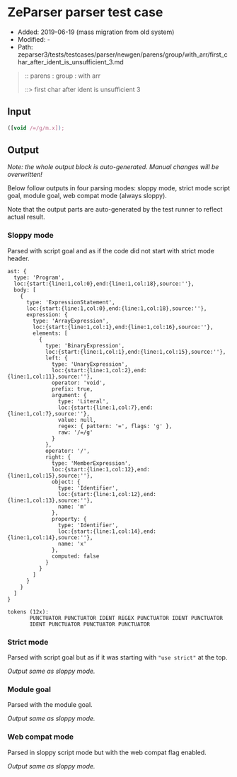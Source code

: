 # ZeParser parser test case

- Added: 2019-06-19 (mass migration from old system)
- Modified: -
- Path: zeparser3/tests/testcases/parser/newgen/parens/group/with_arr/first_char_after_ident_is_unsufficient_3.md

> :: parens : group : with arr
>
> ::> first char after ident is unsufficient 3

## Input

`````js
([void /=/g/m.x]);
`````

## Output

_Note: the whole output block is auto-generated. Manual changes will be overwritten!_

Below follow outputs in four parsing modes: sloppy mode, strict mode script goal, module goal, web compat mode (always sloppy).

Note that the output parts are auto-generated by the test runner to reflect actual result.

### Sloppy mode

Parsed with script goal and as if the code did not start with strict mode header.

`````
ast: {
  type: 'Program',
  loc:{start:{line:1,col:0},end:{line:1,col:18},source:''},
  body: [
    {
      type: 'ExpressionStatement',
      loc:{start:{line:1,col:0},end:{line:1,col:18},source:''},
      expression: {
        type: 'ArrayExpression',
        loc:{start:{line:1,col:1},end:{line:1,col:16},source:''},
        elements: [
          {
            type: 'BinaryExpression',
            loc:{start:{line:1,col:1},end:{line:1,col:15},source:''},
            left: {
              type: 'UnaryExpression',
              loc:{start:{line:1,col:2},end:{line:1,col:11},source:''},
              operator: 'void',
              prefix: true,
              argument: {
                type: 'Literal',
                loc:{start:{line:1,col:7},end:{line:1,col:7},source:''},
                value: null,
                regex: { pattern: '=', flags: 'g' },
                raw: '/=/g'
              }
            },
            operator: '/',
            right: {
              type: 'MemberExpression',
              loc:{start:{line:1,col:12},end:{line:1,col:15},source:''},
              object: {
                type: 'Identifier',
                loc:{start:{line:1,col:12},end:{line:1,col:13},source:''},
                name: 'm'
              },
              property: {
                type: 'Identifier',
                loc:{start:{line:1,col:14},end:{line:1,col:14},source:''},
                name: 'x'
              },
              computed: false
            }
          }
        ]
      }
    }
  ]
}

tokens (12x):
       PUNCTUATOR PUNCTUATOR IDENT REGEX PUNCTUATOR IDENT PUNCTUATOR
       IDENT PUNCTUATOR PUNCTUATOR PUNCTUATOR
`````

### Strict mode

Parsed with script goal but as if it was starting with `"use strict"` at the top.

_Output same as sloppy mode._

### Module goal

Parsed with the module goal.

_Output same as sloppy mode._

### Web compat mode

Parsed in sloppy script mode but with the web compat flag enabled.

_Output same as sloppy mode._
